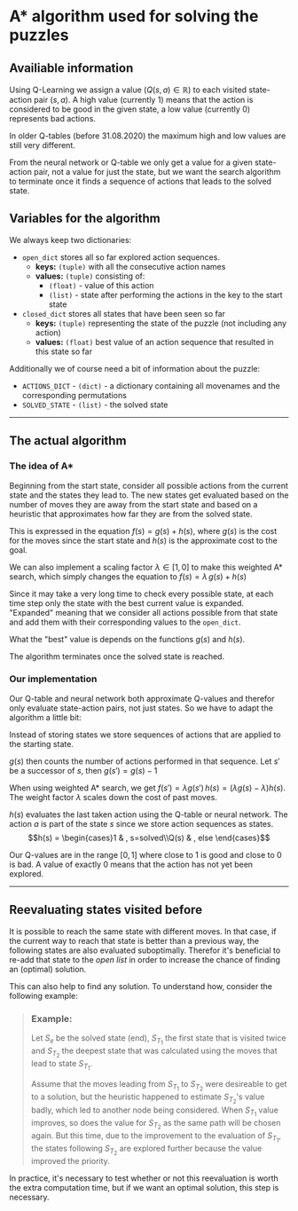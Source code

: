 # A* algorithm used for solving the puzzles

## Availiable information
Using Q-Learning we assign a value ($Q(s,a) \in \mathbb{R}$) to each visited state-action pair $(s,a)$. A high value (currently $1$) means that the action is considered to be good in the given state, a low value (currently $0$) represents bad actions.

In older Q-tables (before 31.08.2020) the maximum high and low values are still very different.

From the neural network or Q-table we only get a value for a given state-action pair, not a value for just the state, but we want the search algorithm to terminate once it finds a sequence of actions that leads to the solved state.


## Variables for the algorithm
We always keep two dictionaries:
* `open_dict` stores all so far explored action sequences.
  * **keys:** `(tuple)` with all the consecutive action names
  * **values:** `(tuple)` consisting of:
    * `(float)` - value of this action
    * `(list)` - state after performing the actions in the key to the start state
* `closed_dict` stores all states that have been seen so far
  * **keys:** `(tuple)` representing the state of the puzzle (not including any action)
  * **values:** `(float)` best value of an action sequence that resulted in this state so far

Additionally we of course need a bit of information about the puzzle:
* `ACTIONS_DICT` - `(dict)` - a dictionary containing all movenames and the corresponding permutations
* `SOLVED_STATE` - `(list)` - the solved state

_____

## The actual algorithm
### The idea of A*
Beginning from the start state, consider all possible actions from the current state and the states they lead to. The new states get evaluated based on the number of moves they are away from the start state and based on a heuristic that approximates how far they are from the solved state.

This is expressed in the equation $f(s) = g(s) + h(s)$, where $g(s)$ is the cost for the moves since the start state and $h(s)$ is the approximate cost to the goal.

We can also implement a scaling factor $\lambda \in [1,0]$ to make this weighted A* search, which simply changes the equation to $f(s) = \lambda \, g(s) + h(s)$

Since it may take a very long time to check every possible state, at each time step only the state with the best current value is expanded. "Expanded" meaning that we consider all actions possible from that state and add them with their corresponding values to the `open_dict`.

What the "best" value is depends on the functions $g(s)$ and $h(s)$.

The algorithm terminates once the solved state is reached.

### Our implementation
Our Q-table and neural network both approximate Q-values and therefor only evaluate state-action pairs, not just states. So we have to adapt the algorithm a little bit:

Instead of storing states we store sequences of actions that are applied to the starting state.

$g(s)$ then counts the number of actions performed in that sequence. Let $s'$ be a successor of $s$, then $g(s') = g(s) -1$

When using weighted A* search, we get $f(s') = \lambda g(s') \, h(s) = (\lambda g(s) - \lambda) h(s)$. The weight factor $\lambda$ scales down the cost of past moves.

$h(s)$ evaluates the last taken action using the Q-table or neural network. The action $a$ is part of the state $s$ since we store action sequences as states.
$$h(s) = \begin{cases}1 & , s=solved\\Q(s) & , else \end{cases}$$

Our Q-values are in the range $[0,1]$ where close to $1$ is good and close to $0$ is bad. A value of exactly $0$ means that the action has not yet been explored.

_____

## Reevaluating states visited before
It is possible to reach the same state with different moves. In that case, if the current way to reach that state is better than a previous way, the following states are also evaluated suboptimally. Therefor it's beneficial to re-add that state to the *open list* in order to increase the chance of finding an (optimal) solution.

This can also help to find any solution. To understand how, consider the following example:

> ### Example:
> Let $S_e$ be the solved state (end), $S_{T_1}$ the first state that is visited twice and $S_{T_2}$ the deepest state that was calculated using the moves that lead to state $S_{T_1}$.
>
> Assume that the moves leading from $S_{T_1}$ to $S_{T_2}$ were desireable to get to a solution, but the heuristic happened to estimate $S_{T_2}$'s value badly, which led to another node being considered. When $S_{T_1}$ value improves, so does the value for $S_{T_2}$ as the same path will be chosen again. But this time, due to the improvement to the evaluation of $S_{T_1}$, the states following $S_{T_2}$ are explored further because the value improved the priority.

In practice, it's necessary to test whether or not this reevaluation is worth the extra computation time, but if we want an optimal solution, this step is necessary.